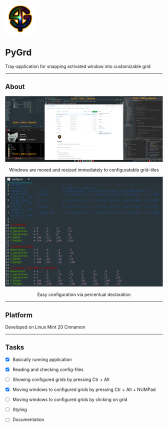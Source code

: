 ![Alt text](icons/PyGrd_96.png?raw=true "Title")
# PyGrd
Tray-application for snapping activated window into customizable grid
***
## About

![Arrangement example](documentation/windows.png?raw=true "Example of tiled windows")
<div align="center">Windows are moved and resized immediately to configuratable grid-tiles</div>



![Config example](documentation/config.png?raw=true "Example of config.ini file")
<div align="center">Easy configuration via percentual declaration</div>

***
## Platform
Developed on Linux Mint 20 Cinnamon
***
## Tasks
- [x] Basically running application
- [x] Reading and checking config-files
- [ ] Showing configured grids by pressing Ctr + Alt
- [x] Moving windows to configured grids by pressing Ctr + Alt + NUMPad
- [ ] Moving windows to configured grids by clicking on grid

- [ ] Styling
- [ ] Documentation
